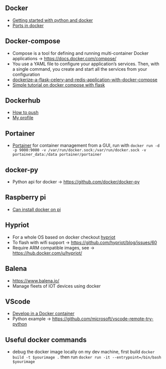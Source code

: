 ## Docker
* [Getting started with python and docker](https://djangostars.com/blog/what-is-docker-and-how-to-use-it-with-python/)
* [Ports in docker](https://stackoverflow.com/questions/50278632/what-does-localhost-means-inside-a-docker-container)

## Docker-compose
* Compose is a tool for defining and running multi-container Docker applications -> https://docs.docker.com/compose/
* You use a YAML file to configure your application’s services. Then, with a single command, you create and start all the services from your configuration
* [dockerize-a-flask-celery-and-redis-application-with-docker-compose](https://nickjanetakis.com/blog/dockerize-a-flask-celery-and-redis-application-with-docker-compose)
* [Simple tutorial on docker compose with flask](http://containertutorials.com/docker-compose/flask-compose.html)

## Dockerhub
* [How to push](https://stackoverflow.com/questions/28349392/how-to-push-a-docker-image-to-a-private-repository#28349540)
* [My profile](https://hub.docker.com/u/robmarkcole)

## Portainer 
* [Portainer](https://www.portainer.io/) for container management from a GUI, run with `docker run -d -p 9000:9000 -v /var/run/docker.sock:/var/run/docker.sock -v portainer_data:/data portainer/portainer`

## docker-py
* Python api for docker -> https://github.com/docker/docker-py

## Raspberry pi
* [Can install docker on pi](https://www.raspberrypi.org/blog/docker-comes-to-raspberry-pi/)

## Hypriot
* For a whole OS based on docker checkout [hypriot](https://blog.hypriot.com/getting-started-with-docker-and-mac-on-the-raspberry-pi/)
* To flash with wifi support -> https://github.com/hypriot/blog/issues/60
* Require ARM compatible images, see -> https://hub.docker.com/u/hypriot/

## Balena
* https://www.balena.io/
* Manage fleets of IOT devices using docker

## VScode
* [Develop in a Docker container](https://marketplace.visualstudio.com/items?itemName=ms-vscode-remote.vscode-remote-extensionpack)
* Python example -> https://github.com/microsoft/vscode-remote-try-python

## Useful docker commands
* debug the docker image locally on my dev machine, first build `docker build -t $yourimage .` then run `docker run -it --entrypoint=/bin/bash $yourimage`